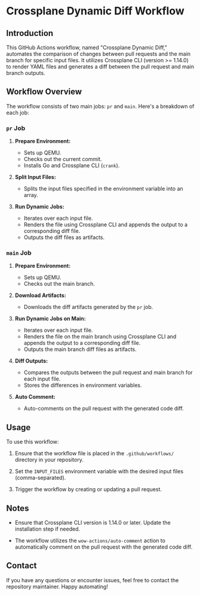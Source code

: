 # Crossplane Dynamic Diff Workflow

## Introduction

This GitHub Actions workflow, named "Crossplane Dynamic Diff," automates the comparison of changes between pull requests and the main branch for specific input files. It utilizes Crossplane CLI (version >= 1.14.0) to render YAML files and generates a diff between the pull request and main branch outputs.

## Workflow Overview

The workflow consists of two main jobs: `pr` and `main`. Here's a breakdown of each job:

### `pr` Job

1. **Prepare Environment:**
   - Sets up QEMU.
   - Checks out the current commit.
   - Installs Go and Crossplane CLI (`crank`).

2. **Split Input Files:**
   - Splits the input files specified in the environment variable into an array.

3. **Run Dynamic Jobs:**
   - Iterates over each input file.
   - Renders the file using Crossplane CLI and appends the output to a corresponding diff file.
   - Outputs the diff files as artifacts.

### `main` Job

1. **Prepare Environment:**
   - Sets up QEMU.
   - Checks out the main branch.

2. **Download Artifacts:**
   - Downloads the diff artifacts generated by the `pr` job.

3. **Run Dynamic Jobs on Main:**
   - Iterates over each input file.
   - Renders the file on the main branch using Crossplane CLI and appends the output to a corresponding diff file.
   - Outputs the main branch diff files as artifacts.

4. **Diff Outputs:**
   - Compares the outputs between the pull request and main branch for each input file.
   - Stores the differences in environment variables.

5. **Auto Comment:**
   - Auto-comments on the pull request with the generated code diff.

## Usage

To use this workflow:

1. Ensure that the workflow file is placed in the `.github/workflows/` directory in your repository.

2. Set the `INPUT_FILES` environment variable with the desired input files (comma-separated).

3. Trigger the workflow by creating or updating a pull request.

## Notes

- Ensure that Crossplane CLI version is 1.14.0 or later. Update the installation step if needed.

- The workflow utilizes the `wow-actions/auto-comment` action to automatically comment on the pull request with the generated code diff.

## Contact

If you have any questions or encounter issues, feel free to contact the repository maintainer. Happy automating!